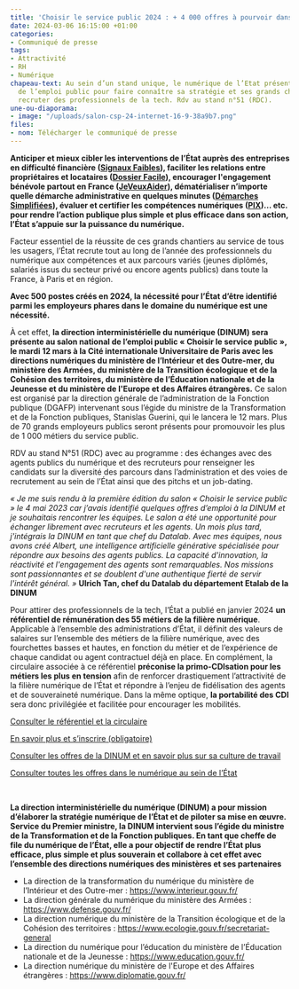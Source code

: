 ```yaml
---
title: 'Choisir le service public 2024 : + 4 000 offres à pourvoir dans le numérique'
date: 2024-03-06 16:15:00 +01:00
categories:
- Communiqué de presse
tags:
- Attractivité
- RH
- Numérique
chapeau-text: Au sein d’un stand unique, le numérique de l’Etat présent au salon national
  de l’emploi public pour faire connaître sa stratégie et ses grands chantiers et
  recruter des professionnels de la tech. Rdv au stand n°51 (RDC).
une-ou-diaporama:
- image: "/uploads/salon-csp-24-internet-16-9-38a9b7.png"
files:
- nom: Télécharger le communiqué de presse
---
```


**Anticiper et mieux cibler les interventions de l’État auprès des entreprises en difficulté financière ([Signaux Faibles](https://www.entreprises.gouv.fr/fr/industrie/politique-industrielle/signaux-faibles)), faciliter les relations entre propriétaires et locataires ([Dossier Facile](https://www.dossierfacile.logement.gouv.fr/)), encourager l'engagement bénévole partout en France ([JeVeuxAider](https://www.jeveuxaider.gouv.fr/)), dématérialiser n’importe quelle démarche administrative en quelques minutes ([Démarches Simplifiées](https://www.demarches-simplifiees.fr/)), évaluer et certifier les compétences numériques ([PIX](https://pix.fr/))… etc. pour rendre l’action publique plus simple et plus efficace dans son action, l’État s’appuie sur la puissance du numérique.**

Facteur essentiel de la réussite de ces grands chantiers au service de tous les usagers, l’État recrute tout au long de l’année des professionnels du numérique aux compétences et aux parcours variés (jeunes diplômés, salariés issus du secteur privé ou encore agents publics) dans toute la France, à Paris et en région.

**Avec 500 postes créés en 2024, la nécessité pour l’État d’être identifié parmi les employeurs phares dans le domaine du numérique est une nécessité.**

À cet effet, **la direction interministérielle du numérique (DINUM) sera présente au salon national de l’emploi public « Choisir le service public », le mardi 12 mars à la Cité internationale Universitaire de Paris avec les directions numériques du ministère de l’Intérieur et des Outre-mer, du ministère des Armées, du ministère de la Transition écologique et de la Cohésion des territoires, du ministère de l’Éducation nationale et de la Jeunesse et du ministère de l'Europe et des Affaires étrangères.** Ce salon est organisé par la direction générale de l’administration de la Fonction publique (DGAFP) intervenant sous l’égide du ministre de la Transformation et de la Fonction publiques, Stanislas Guerini, qui le lancera le 12 mars. Plus de 70 grands employeurs publics seront présents pour promouvoir les plus de 1 000 métiers du service public.

RDV au stand N°51 (RDC) avec au programme : des échanges avec des agents publics du numérique et des recruteurs pour renseigner les candidats sur la diversité des parcours dans l’administration et des voies de recrutement au sein de l’État ainsi que des pitchs et un job-dating.

*« Je me suis rendu à la première édition du salon « Choisir le service public » le 4 mai 2023 car j’avais identifié quelques offres d’emploi à la DINUM et je souhaitais rencontrer les équipes. Le salon a été une opportunité pour échanger librement avec recruteurs et les agents. Un mois plus tard, j'intégrais la DINUM en tant que chef du Datalab. Avec mes équipes, nous avons créé Albert, une intelligence artificielle générative spécialisée pour répondre aux besoins des agents publics. La capacité d'innovation, la réactivité et l'engagement des agents sont remarquables. Nos missions sont passionnantes et se doublent d'une authentique fierté de servir l'intérêt général. »*
**Ulrich Tan, chef du Datalab du département Etalab de la DINUM**

Pour attirer des professionnels de la tech, l’État a publié en janvier 2024 **un référentiel de rémunération des 55 métiers de la filière numérique**. Applicable à l’ensemble des administrations d’État, il définit des valeurs de salaires sur l’ensemble des métiers de la filière numérique, avec des fourchettes basses et hautes, en fonction du métier et de l’expérience de chaque candidat ou agent contractuel déjà en place. En complément, la circulaire associée à ce référentiel **préconise la primo-CDIsation pour les métiers les plus en tension** afin de renforcer drastiquement l’attractivité de la filière numérique de l’État et répondre à l’enjeu de fidélisation des agents et de souveraineté numérique. Dans la même optique, **la portabilité des CDI** sera donc privilégiée et facilitée pour encourager les mobilités. 

[Consulter le référentiel et la circulaire](https://www.numerique.gouv.fr/espace-presse/lÉtat-publie-le-referentiel-de-remuneration-des-55-metiers-de-la-filiere-numerique/)

[En savoir plus et s’inscrire (obligatoire)](https://www.numerique.gouv.fr/agenda/la-dinum-au-salon-national-de-lemploi/ )

[Consulter les offres de la DINUM et en savoir plus sur sa culture de travail](https://www.welcometothejungle.com/fr/companies/dinum )

[Consulter toutes les offres dans le numérique au sein de l’État](https://choisirleservicepublic.gouv.fr/nos-offres/filtres/domaine/3522/ )

<div class="encadre noir" style="margin-bottom:40px"><br><p><b>La direction interministérielle du numérique (DINUM) a pour mission d’élaborer la stratégie numérique de l’État et de piloter sa mise en œuvre. Service du Premier ministre, la DINUM intervient sous l’égide du ministre de la Transformation et de la Fonction publiques. En tant que cheffe de file du numérique de l’État, elle a pour objectif de rendre l’État plus efficace, plus simple et plus souverain et collabore à cet effet avec l’ensemble des directions numériques des ministères et ses partenaires</b><br>

* La direction de la transformation du numérique du ministère de l’Intérieur et des Outre-mer : https://www.interieur.gouv.fr/
* La direction générale du numérique du ministère des Armées : https://www.defense.gouv.fr/ 
* La direction numérique du ministère de la Transition écologique et de la Cohésion des territoires : https://www.ecologie.gouv.fr/secretariat-general 
* La direction du numérique pour l’éducation du ministère de l’Éducation nationale et de la Jeunesse : https://www.education.gouv.fr/ 
* La direction numérique du ministère de l'Europe et des Affaires étrangères : https://www.diplomatie.gouv.fr/
</p></div>


